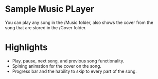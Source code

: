 # Sample Music PLayer

You can play any song in the /Music folder, also shows the cover from the song that are stored in the /Cover folder.

# Highlights

- Play, pause, next song, and previous song functionality.
- Spining animation for the cover on the song.
- Progress bar and the hability to skip to every part of the song.

